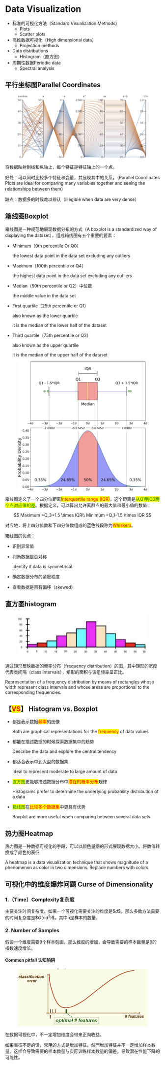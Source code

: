 # Data Visualization



* 标准的可视化方法（Standard Visualization Methods）
  * Plots
  * Scatter plots
* 高维数据可视化（High dimensional data）
  * Projection methods
* Data distributions
  * Histogram（直方图）
* 周期性数据Periodic data&#x20;
  * Spectral analysis

## 平行坐标图Parallel Coordinates

<figure><img src="../../.gitbook/assets/image (235).png" alt=""><figcaption></figcaption></figure>

将数据映射到线和纵轴上，每个特征是特征轴上的一个点。

好处：可以同时比较多个特征和变量，并展现其中的关系。（Parallel Coordinates Plots are ideal for comparing many variables together and seeing the relationships between them）

缺点：数据多的时候难以辨认（illegible when data are very dense）

## 箱线图Boxplot

箱线图是一种规范地展现数据分布的方式（A boxplot is a standardized way of displaying the dataset），组成箱线图有五个重要的要素：

*   Minimum（0th percentile Or Q0）

    the lowest data point in the data set excluding any outliers
*   Maximum（100th percentile or Q4）

    the highest data point in the data set excluding any outliers
*   Median（50th percentile or Q2）中位数

    the middle value in the data set
*   First quartile（25th percentile or Q1）

    also known as the lower quartile

    it is the median of the lower half of the dataset
*   Third quartile（75th percentile or Q3）

    also known as the upper quartile&#x20;

    it is the median of the upper half of the dataset

<figure><img src="../../.gitbook/assets/image (2) (1) (1) (1).png" alt=""><figcaption></figcaption></figure>

箱线图定义了一个四分位距离<mark style="color:red;">Interquartile range (IQR)</mark>，这个距离是<mark style="color:green;">从Q1到Q3两个点对应值的差</mark>。根据定义，可以算出允许离群点的最大值和最小值的数值：

$$
Maximum =Q_3+1.5 \times IQR\\
Minimum =Q_1-1.5 \times IQR
$$

对应地，将上四分位数和下四分位数组成的蓝色线段称为<mark style="color:red;">Whiskers</mark>。

箱线图的优点：

* 识别异常值
*   判断数据是否对称

    Identify if data is symmetrical
* 确定数据分布的紧密程度
* 查看数据是否有偏移（skewed）

## 直方图histogram

<figure><img src="../../.gitbook/assets/image (1) (1) (1) (1) (1) (1).png" alt=""><figcaption></figcaption></figure>

通过矩形反映数据的频率分布（frequency distribution）的图，其中矩形的宽度代表类间隔（class intervals），矩形的面积与该组频率呈正比。

Representation of a frequency distribution by means of rectangles whose width represent class intervals and whose areas are proportional to the corresponding frequencies.&#x20;

## 【<mark style="color:red;">VS</mark>】 Histogram vs. Boxplot

*   都是表示数据<mark style="color:red;">频率</mark>的图像

    Both are graphical representations for the <mark style="color:red;">frequency</mark> of data values
*   都能在描述数据的时候探索数据集中的趋势

    Describe the data and explore the central tendency
*   都适合表示中到大型的数据集

    Ideal to represent moderate to large amount of data
*   <mark style="color:green;">直方图</mark>更能够描述数据分布中<mark style="color:red;">潜在的概率分布</mark>规律

    Histograms prefer to determine the underlying probability distribution of a data
*   <mark style="color:green;">箱线图</mark>在<mark style="color:red;">比较多个数据集</mark>中更具有优势

    Boxplot are more useful when comparing between several data sets

## 热力图Heatmap

热力图是一种数据可视化的手段，可以以颜色量纲的形式展现数据大小。将数值转换成了颜色的表征

A heatmap is a data visualization technique that shows magnitude of a phenomenon as color in two dimensions. Replace numbers with colors

## 可视化中的维度爆炸问题 Curse of Dimensionality&#x20;

### 1.（Time）Complexity复杂度

主要关注时间复杂度。如果一个可视化需要关注的维度是\$$d\$$，那么多数方法需要的时间复杂度是\$$O(nd^2)\$$。其中n是样本的数量。

### 2. Number of Samples

假设一个维度需要9个样本刻画，那么维度的增加，会导致需要的样本数量是9的指数速度增长。

#### Common pitfall 认知陷阱

<figure><img src="../../.gitbook/assets/image (2) (1) (1) (1) (1).png" alt=""><figcaption></figcaption></figure>

在数据可视化中，不一定增加维度会带来正向收益。

如果表征不足的话，常用的方式是增加特征。然而增加特征并不一定增加样本数量。这样会导致需要的样本数量与实际训练样本数量的偏差。导致潜在性能下降的可能性。

